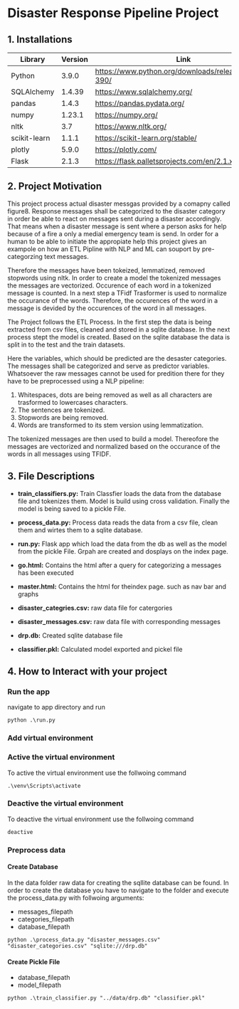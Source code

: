 # Disaster Response Pipeline Project

## 1. Installations

| Library      | Version | Link                                                 |
| ------------ | ------- | ---------------------------------------------------- |
| Python       | 3.9.0   | https://www.python.org/downloads/release/python-390/ |
| SQLAlchemy   | 1.4.39  | https://www.sqlalchemy.org/                          |
| pandas       | 1.4.3   | https://pandas.pydata.org/                           |
| numpy        | 1.23.1  | https://numpy.org/                                   |
| nltk         | 3.7     | https://www.nltk.org/                                |
| scikit-learn | 1.1.1   | https://scikit-learn.org/stable/                     |
| plotly       | 5.9.0   | https://plotly.com/                                  |
| Flask        | 2.1.3   | https://flask.palletsprojects.com/en/2.1.x/          |

## 2. Project Motivation

This project process actual disaster messgas provided by a comapny called figure8. Response messages shall be categorized to the disaster category in order be able to react on messages sent during a disaster accordingly. That means when a disaster message is sent where a person asks for help because of a fire a only a medial emergency team is send. In order for a human to be able to initiate the appropiate help this project gives an exampole on how an ETL Pipline with NLP and ML can souport by pre-categorzing text messages.

Therefore the messages have been tokeized, lemmatized, removed stopwords using nltk. In order to create a model the tokenized messages the messages are vectorized. Occurence of each word in a tokenized message is counted. In a next step a TFidf Trasformer is used to normalize the occurance of the words. Therefore, the occurences of the word in a message is devided by the occurences of the word in all messages.

The Project follows the ETL Process. In the first step the data is being extracted from csv files, cleaned and stored in a sqlite database. In the next process stept the model is created. Based on the sqlite database the data is split in to the test and the train datasets.

Here the variables, which should be predicted are the desaster categories. The messages shall be categorized and serve as predictor variables. Whatsoever the raw messages cannot be used for predition there for they have to be preprocessed using a NLP pipeline:

1. Whitespaces, dots are being removed as well as all characters are trasformed to lowercases characters.
2. The sentences are tokenized.
3. Stopwords are being removed.
4. Words are transformed to its stem version using lemmatization.

The tokenized messages are then used to build a model. Thereofore the messages are vectorized and normalized based on the occurance of the words in all messages using TFIDF.

## 3. File Descriptions

- **train_classifiers.py:** Train Classfier loads the data from the database file and tokenizes them. Model is build using cross validation. Finally the model is being saved to a pickle File.

- **process_data.py:** Process data reads the data from a csv file, clean them and wirtes them to a sqlite database.

- **run.py:** Flask app which load the data from the db as well as the model from the pickle File. Grpah are created and dosplays on the index page.

- **go.html:** Contains the html after a query for categorizing a messages has been executed

- **master.html:** Contains the html for theindex page. such as nav bar and graphs

- **disaster_categries.csv:** raw data file for catergories
- **disaster_messages.csv:** raw data file with corresponding messages

- **drp.db:** Created sqlite database file

- **classifier.pkl:** Calculated model exported and pickel file

## 4. How to Interact with your project

### Run the app

navigate to app directory and run

```
python .\run.py
```

### Add virtual environment

### Active the virtual environment

To active the virtual environment use the follwoing command

```
.\venv\Scripts\activate
```

### Deactive the virtual environment

To deactive the virtual environment use the follwoing command

```
deactive
```

### Preprocess data

#### Create Database

In the data folder raw data for creating the sqllite database can be found. In order to create the database you have to navigate to the folder and execute the process_data.py with follwoing arguments:

- messages_filepath
- categories_filepath
- database_filepath

```
python .\process_data.py "disaster_messages.csv" "disaster_categories.csv" "sqlite:///drp.db"
```

#### Create Pickle File

- database_filepath
- model_filepath

```
python .\train_classifier.py "../data/drp.db" "classifier.pkl"
```
